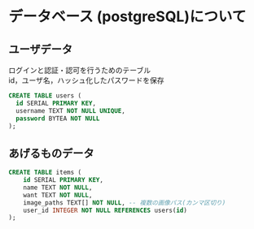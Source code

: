 # データベース (postgreSQL)について


## ユーザデータ
ログインと認証・認可を行うためのテーブル  
id，ユーザ名，ハッシュ化したパスワードを保存
```sql
CREATE TABLE users (
  id SERIAL PRIMARY KEY,
  username TEXT NOT NULL UNIQUE,
  password BYTEA NOT NULL
);
```

## あげるものデータ
```sql
CREATE TABLE items (
    id SERIAL PRIMARY KEY,
    name TEXT NOT NULL,
    want TEXT NOT NULL,
    image_paths TEXT[] NOT NULL, -- 複数の画像パス(カンマ区切り)
    user_id INTEGER NOT NULL REFERENCES users(id)
);
```
